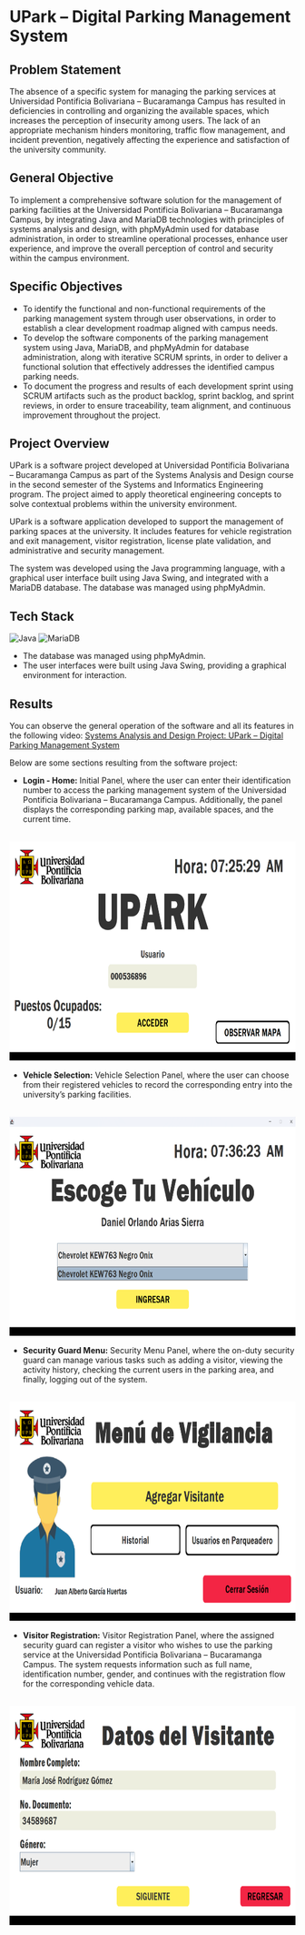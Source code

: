 # UPark – Digital Parking Management System

## Problem Statement
The absence of a specific system for managing the parking services at Universidad Pontificia Bolivariana – Bucaramanga Campus has resulted in deficiencies in controlling and organizing the available spaces, which increases the perception of insecurity among users. The lack of an appropriate mechanism hinders monitoring, traffic flow management, and incident prevention, negatively affecting the experience and satisfaction of the university community.

## General Objective
To implement a comprehensive software solution for the management of parking facilities at the Universidad Pontificia Bolivariana – Bucaramanga Campus, by integrating Java and MariaDB technologies with principles of systems analysis and design, with phpMyAdmin used for database administration, in order to streamline operational processes, enhance user experience, and improve the overall perception of control and security within the campus environment.

## Specific Objectives
* To identify the functional and non-functional requirements of the parking management system through user observations, in order to establish a clear development roadmap aligned with campus needs.
* To develop the software components of the parking management system using Java, MariaDB, and phpMyAdmin for database administration, along with iterative SCRUM sprints, in order to deliver a functional solution that effectively addresses the identified campus parking needs.
* To document the progress and results of each development sprint using SCRUM artifacts such as the product backlog, sprint backlog, and sprint reviews, in order to ensure traceability, team alignment, and continuous improvement throughout the project.

## Project Overview
UPark is a software project developed at Universidad Pontificia Bolivariana – Bucaramanga Campus as part of the Systems Analysis and Design course in the second semester of the Systems and Informatics Engineering program. The project aimed to apply theoretical engineering concepts to solve contextual problems within the university environment.

UPark is a software application developed to support the management of parking spaces at the university. It includes features for vehicle registration and exit management, visitor registration, license plate validation, and administrative and security management.

The system was developed using the Java programming language, with a graphical user interface built using Java Swing, and integrated with a MariaDB database. The database was managed using phpMyAdmin.

## Tech Stack
![Java](https://img.shields.io/badge/java-%23ED8B00.svg?style=for-the-badge&logo=openjdk&logoColor=white)
![MariaDB](https://img.shields.io/badge/MariaDB-003545?style=for-the-badge&logo=mariadb&logoColor=white)

* The database was managed using phpMyAdmin.
* The user interfaces were built using Java Swing, providing a graphical environment for interaction.

## 

## Results
You can observe the general operation of the software and all its features in the following video: [Systems Analysis and Design Project: UPark – Digital Parking Management System](https://www.youtube.com/watch?v=9IYIratJslE&t=1s)

Below are some sections resulting from the software project:
* __Login - Home:__ Initial Panel, where the user can enter their identification number to access the parking management system of the Universidad Pontificia Bolivariana – Bucaramanga Campus. Additionally, the panel displays the corresponding parking map, available spaces, and the current time.
<br><br>
<p align="center">
	<img src="media-readme/Login.png" width="600" height="385" alt="Login - Home">
</p>

* __Vehicle Selection:__ Vehicle Selection Panel, where the user can choose from their registered vehicles to record the corresponding entry into the university’s parking facilities.
<br><br>
<p align="center">
	<img src="media-readme/VehicleSelection.png" width="600" height="385" alt="Vehicle Selection">
</p>

* __Security Guard Menu:__ Security Menu Panel, where the on-duty security guard can manage various tasks such as adding a visitor, viewing the activity history, checking the current users in the parking area, and finally, logging out of the system.
<br><br>
<p align="center">
	<img src="media-readme/SecurityGuardMenu.png" width="600" height="385" alt="Security Guard Menu">
</p>

* __Visitor Registration:__ Visitor Registration Panel, where the assigned security guard can register a visitor who wishes to use the parking service at the Universidad Pontificia Bolivariana – Bucaramanga Campus. The system requests information such as full name, identification number, gender, and continues with the registration flow for the corresponding vehicle data.
<br><br>
<p align="center">
	<img src="media-readme/VisitorRegistration.png" width="600" height="385" alt="Visitor Registration">
</p>


